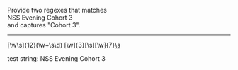 Provide two regexes that matches  
NSS Evening Cohort 3  
and captures "Cohort 3".
  
-----  
[\w\s]{12}(\w+\s\d)
[\w]{3}[\s][\w]{7}[\s](\w{6}\s\d)

test string:
NSS Evening Cohort 3

